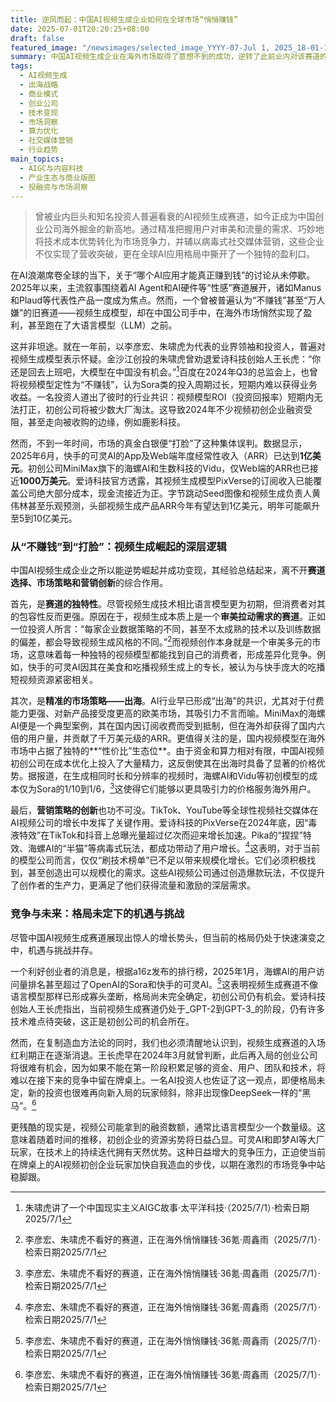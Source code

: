 ```yaml
---
title: 逆风而起：中国AI视频生成企业如何在全球市场“悄悄赚钱”
date: 2025-07-01T20:20:25+08:00
draft: false
featured_image: "/newsimages/selected_image_YYYY-07-Jul 1, 2025_18-01-17-833.jpg"
summary: 中国AI视频生成企业在海外市场取得了意想不到的成功，逆转了此前业内对该赛道的普遍看衰。这些公司通过满足审美驱动的需求、利用成本优化形成的价格优势，并在TikTok等社交媒体上成功进行病毒式营销，实现了显著的营收增长。尽管市场仍有创业机会，但行业竞争加剧和融资相对不足，使得现有玩家必须加速实现自我造血以应对未来的挑战。
tags: 
  - AI视频生成
  - 出海战略
  - 商业模式
  - 创业公司
  - 技术变现
  - 市场洞察
  - 算力优化
  - 社交媒体营销
  - 行业趋势
main_topics: 
  - AIGC与内容科技
  - 产业生态与商业版图
  - 投融资与市场洞察
---
```


> 曾被业内巨头和知名投资人普遍看衰的AI视频生成赛道，如今正成为中国创业公司海外掘金的新高地。通过精准把握用户对审美和流量的需求、巧妙地将技术成本优势转化为市场竞争力，并辅以病毒式社交媒体营销，这些企业不仅实现了营收突破，更在全球AI应用格局中撕开了一个独特的盈利口。

在AI浪潮席卷全球的当下，关于“哪个AI应用才能真正赚到钱”的讨论从未停歇。2025年以来，主流叙事围绕着AI Agent和AI硬件等“性感”赛道展开，诸如Manus和Plaud等代表性产品一度成为焦点。然而，一个曾被普遍认为“不赚钱”甚至“万人嫌”的旧赛道——视频生成模型，却在中国公司手中，在海外市场悄然实现了盈利，甚至跑在了大语言模型（LLM）之前。

这并非坦途。就在一年前，以李彦宏、朱啸虎为代表的业界领袖和投资人，普遍对视频生成模型表示怀疑。金沙江创投的朱啸虎曾劝退爱诗科技创始人王长虎：“你还是回去上班吧，大模型在中国没有机会。”[^2]百度在2024年Q3的总监会上，也曾将视频模型定性为“不赚钱”，认为Sora类的投入周期过长，短期内难以获得业务收益。一名投资人道出了彼时的行业共识：视频模型ROI（投资回报率）短期内无法打正，初创公司将被少数大厂淘汰。这导致2024年不少视频初创企业融资受阻，甚至走向被收购的边缘，例如鹿影科技。

然而，不到一年时间，市场的真金白银便“打脸”了这种集体误判。数据显示，2025年6月，快手的可灵AI的App及Web端年度经常性收入（ARR）已达到**1亿美元**。初创公司MiniMax旗下的海螺AI和生数科技的Vidu，仅Web端的ARR也已接近**1000万美元**。爱诗科技官方透露，其视频生成模型PixVerse的订阅收入已能覆盖公司绝大部分成本，现金流接近为正。字节跳动Seed图像和视频生成负责人黄伟林甚至乐观预测，头部视频生成产品ARR今年有望达到1亿美元，明年可能飙升至5到10亿美元。

### 从“不赚钱”到“打脸”：视频生成崛起的深层逻辑

中国AI视频生成企业之所以能逆势崛起并成功变现，其经验总结起来，离不开**赛道选择、市场策略和营销创新**的综合作用。

首先，是**赛道的独特性**。尽管视频生成技术相比语言模型更为初期，但消费者对其的包容性反而更强。原因在于，视频生成本质上是一个**审美拉动需求的赛道**。正如一位投资人所言：“每家企业数据策略的不同，甚至不太成熟的技术以及训练数据的偏差，都会导致视频生成风格的不同。”[^1]而视频创作本身就是一个审美多元的市场，这意味着每一种独特的视频模型都能找到自己的消费者，形成差异化竞争。例如，快手的可灵AI因其在美食和吃播视频生成上的专长，被认为与快手庞大的吃播短视频资源紧密相关。

其次，是**精准的市场策略——出海**。AI行业早已形成“出海”的共识，尤其对于付费能力更强、对新产品接受度更高的欧美市场，其吸引力不言而喻。MiniMax的海螺AI便是一个典型案例，其在国内因订阅收费而受到抵制，但在海外却获得了国内六倍的用户量，并贡献了千万美元级的ARR。更值得关注的是，国内视频模型在海外市场中占据了独特的**“性价比”生态位**。由于资金和算力相对有限，中国AI视频初创公司在成本优化上投入了大量精力，这反倒使其在出海时具备了显著的价格优势。据报道，在生成相同时长和分辨率的视频时，海螺AI和Vidu等初创模型的成本仅为Sora的1/10到1/6，[^1]这使得它们能够以更具吸引力的价格服务海外用户。

最后，**营销策略的创新**也功不可没。TikTok、YouTube等全球性视频社交媒体在AI视频公司的增长中发挥了关键作用。爱诗科技的PixVerse在2024年底，因“毒液特效”在TikTok和抖音上总曝光量超过亿次而迎来增长加速。Pika的“捏捏”特效、海螺AI的“半猫”等病毒式玩法，都成功带动了用户增长。[^1]这表明，对于当前的模型公司而言，仅仅“刷技术榜单”已不足以带来规模化增长。它们必须积极找到，甚至创造出可以规模化的需求。这些AI视频公司通过创造爆款玩法，不仅提升了创作者的生产力，更满足了他们获得流量和激励的深层需求。

### 竞争与未来：格局未定下的机遇与挑战

尽管中国AI视频生成赛道展现出惊人的增长势头，但当前的格局仍处于快速演变之中，机遇与挑战并存。

一个利好创业者的消息是，根据a16z发布的排行榜，2025年1月，海螺AI的用户访问量排名甚至超过了OpenAI的Sora和快手的可灵AI。[^1]这表明视频生成赛道不像语言模型那样已形成寡头垄断，格局尚未完全确定，初创公司仍有机会。爱诗科技创始人王长虎指出，当前视频生成赛道仍处于_GPT-2到GPT-3_的阶段，仍有许多技术难点待突破，这正是初创公司的机会所在。

然而，在复制造血方法论的同时，我们也必须清醒地认识到，视频生成赛道的入场红利期正在逐渐消退。王长虎早在2024年3月就曾判断，此后再入局的创业公司将很难有机会，因为如果不能在第一阶段积累足够的资金、用户、团队和技术，将难以在接下来的竞争中留在牌桌上。一名AI投资人也佐证了这一观点，即便格局未定，新的投资也很难再向新入局的玩家倾斜，除非出现像DeepSeek一样的“黑马”。[^1]

更残酷的现实是，视频公司能拿到的融资数额，通常比语言模型少一个数量级。这意味着随着时间的推移，初创企业的资源劣势将日益凸显。可灵AI和即梦AI等大厂玩家，在技术上的持续迭代拥有天然优势。这种日益增大的竞争压力，正迫使当前在牌桌上的AI视频初创企业玩家加快自我造血的步伐，以期在激烈的市场竞争中站稳脚跟。

[^1]: 李彦宏、朱啸虎不看好的赛道，正在海外悄悄赚钱·36氪·周鑫雨（2025/7/1）·检索日期2025/7/1
[^2]: 朱啸虎讲了一个中国现实主义AIGC故事·太平洋科技·（2025/7/1）·检索日期2025/7/1
